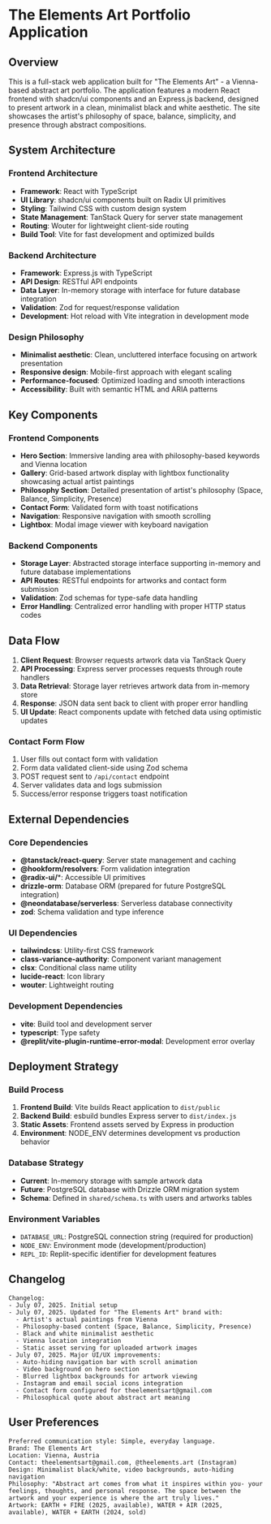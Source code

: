 # The Elements Art Portfolio Application

## Overview

This is a full-stack web application built for "The Elements Art" - a Vienna-based abstract art portfolio. The application features a modern React frontend with shadcn/ui components and an Express.js backend, designed to present artwork in a clean, minimalist black and white aesthetic. The site showcases the artist's philosophy of space, balance, simplicity, and presence through abstract compositions.

## System Architecture

### Frontend Architecture
- **Framework**: React with TypeScript
- **UI Library**: shadcn/ui components built on Radix UI primitives
- **Styling**: Tailwind CSS with custom design system
- **State Management**: TanStack Query for server state management
- **Routing**: Wouter for lightweight client-side routing
- **Build Tool**: Vite for fast development and optimized builds

### Backend Architecture
- **Framework**: Express.js with TypeScript
- **API Design**: RESTful API endpoints
- **Data Layer**: In-memory storage with interface for future database integration
- **Validation**: Zod for request/response validation
- **Development**: Hot reload with Vite integration in development mode

### Design Philosophy
- **Minimalist aesthetic**: Clean, uncluttered interface focusing on artwork presentation
- **Responsive design**: Mobile-first approach with elegant scaling
- **Performance-focused**: Optimized loading and smooth interactions
- **Accessibility**: Built with semantic HTML and ARIA patterns

## Key Components

### Frontend Components
- **Hero Section**: Immersive landing area with philosophy-based keywords and Vienna location
- **Gallery**: Grid-based artwork display with lightbox functionality showcasing actual artist paintings
- **Philosophy Section**: Detailed presentation of artist's philosophy (Space, Balance, Simplicity, Presence)
- **Contact Form**: Validated form with toast notifications
- **Navigation**: Responsive navigation with smooth scrolling
- **Lightbox**: Modal image viewer with keyboard navigation

### Backend Components
- **Storage Layer**: Abstracted storage interface supporting in-memory and future database implementations
- **API Routes**: RESTful endpoints for artworks and contact form submission
- **Validation**: Zod schemas for type-safe data handling
- **Error Handling**: Centralized error handling with proper HTTP status codes

## Data Flow

1. **Client Request**: Browser requests artwork data via TanStack Query
2. **API Processing**: Express server processes requests through route handlers
3. **Data Retrieval**: Storage layer retrieves artwork data from in-memory store
4. **Response**: JSON data sent back to client with proper error handling
5. **UI Update**: React components update with fetched data using optimistic updates

### Contact Form Flow
1. User fills out contact form with validation
2. Form data validated client-side using Zod schema
3. POST request sent to `/api/contact` endpoint
4. Server validates data and logs submission
5. Success/error response triggers toast notification

## External Dependencies

### Core Dependencies
- **@tanstack/react-query**: Server state management and caching
- **@hookform/resolvers**: Form validation integration
- **@radix-ui/***: Accessible UI primitives
- **drizzle-orm**: Database ORM (prepared for future PostgreSQL integration)
- **@neondatabase/serverless**: Serverless database connectivity
- **zod**: Schema validation and type inference

### UI Dependencies
- **tailwindcss**: Utility-first CSS framework
- **class-variance-authority**: Component variant management
- **clsx**: Conditional class name utility
- **lucide-react**: Icon library
- **wouter**: Lightweight routing

### Development Dependencies
- **vite**: Build tool and development server
- **typescript**: Type safety
- **@replit/vite-plugin-runtime-error-modal**: Development error overlay

## Deployment Strategy

### Build Process
1. **Frontend Build**: Vite builds React application to `dist/public`
2. **Backend Build**: esbuild bundles Express server to `dist/index.js`
3. **Static Assets**: Frontend assets served by Express in production
4. **Environment**: NODE_ENV determines development vs production behavior

### Database Strategy
- **Current**: In-memory storage with sample artwork data
- **Future**: PostgreSQL database with Drizzle ORM migration system
- **Schema**: Defined in `shared/schema.ts` with users and artworks tables

### Environment Variables
- `DATABASE_URL`: PostgreSQL connection string (required for production)
- `NODE_ENV`: Environment mode (development/production)
- `REPL_ID`: Replit-specific identifier for development features

## Changelog

```
Changelog:
- July 07, 2025. Initial setup
- July 07, 2025. Updated for "The Elements Art" brand with:
  - Artist's actual paintings from Vienna
  - Philosophy-based content (Space, Balance, Simplicity, Presence)
  - Black and white minimalist aesthetic
  - Vienna location integration
  - Static asset serving for uploaded artwork images
- July 07, 2025. Major UI/UX improvements:
  - Auto-hiding navigation bar with scroll animation
  - Video background on hero section
  - Blurred lightbox backgrounds for artwork viewing
  - Instagram and email social icons integration
  - Contact form configured for theelementsart@gmail.com
  - Philosophical quote about abstract art meaning
```

## User Preferences

```
Preferred communication style: Simple, everyday language.
Brand: The Elements Art
Location: Vienna, Austria
Contact: theelementsart@gmail.com, @theelements.art (Instagram)
Design: Minimalist black/white, video backgrounds, auto-hiding navigation
Philosophy: "Abstract art comes from what it inspires within you- your feelings, thoughts, and personal response. The space between the artwork and your experience is where the art truly lives."
Artwork: EARTH + FIRE (2025, available), WATER + AIR (2025, available), WATER + EARTH (2024, sold)
```